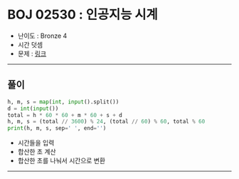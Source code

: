 # BOJ 02530 : 인공지능 시계
- 난이도 : Bronze 4
- 시간 덧셈
- 문제 : [링크](https://www.acmicpc.net/problem/2530)

---  

## 풀이
```python
h, m, s = map(int, input().split())
d = int(input())
total = h * 60 * 60 + m * 60 + s + d
h, m, s = (total // 3600) % 24, (total // 60) % 60, total % 60
print(h, m, s, sep=' ', end='')

```
- 시간들을 입력
- 합산한 초 계산
- 합산한 초를 나눠서 시간으로 변환

---
